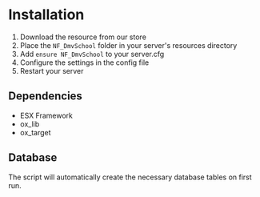 # Installation

1. Download the resource from our store
2. Place the `NF_DmvSchool` folder in your server's resources directory
3. Add `ensure NF_DmvSchool` to your server.cfg
4. Configure the settings in the config file
5. Restart your server

## Dependencies

- ESX Framework
- ox_lib
- ox_target

## Database

The script will automatically create the necessary database tables on first run.

